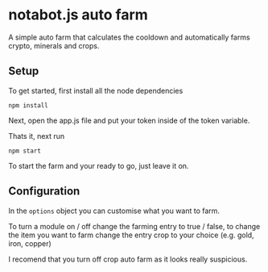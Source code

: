 # notabot.js auto farm

A simple auto farm that calculates the cooldown and automatically farms crypto, minerals and crops.

## Setup
To get started, first install all the node dependencies
```
npm install
```

Next, open the app.js file and put your token inside of the token variable.

Thats it, next run
```
npm start
```

To start the farm and your ready to go, just leave it on.


## Configuration

In the `options` object you can customise what you want to farm.

To turn a module on / off change the farming entry to true / false, to change the item you want to farm change the entry crop to your choice (e.g. gold, iron, copper)

I recomend that you turn off crop auto farm as it looks really suspicious.
